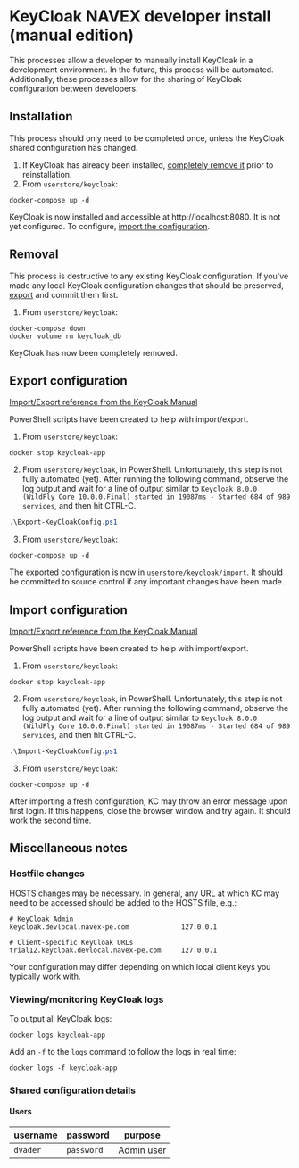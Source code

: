 # KeyCloak NAVEX developer install (manual edition)

This processes allow a developer to manually install KeyCloak in a development environment. In the future, this process will be automated. Additionally, these processes allow for the sharing of KeyCloak configuration between developers.

## Installation

This process should only need to be completed once, unless the KeyCloak shared configuration has changed.

1. If KeyCloak has already been installed, [completely remove it](#removal) prior to reinstallation.
2. From `userstore/keycloak`:
```shell
docker-compose up -d
```

KeyCloak is now installed and accessible at http://localhost:8080. It is not yet configured. To configure, [import the configuration](#import-configuration).

## Removal

This process is destructive to any existing KeyCloak configuration. If you've made any local KeyCloak configuration changes that should be preserved, [export](#export-configuration) and commit them first.

1. From `userstore/keycloak`:
```shell
docker-compose down
docker volume rm keycloak_db
```

KeyCloak has now been completely removed.

## Export configuration

[Import/Export reference from the KeyCloak Manual](https://www.keycloak.org/docs/latest/server_admin/#_export_import)

PowerShell scripts have been created to help with import/export.

1. From `userstore/keycloak`:
```shell
docker stop keycloak-app
```
2. From `userstore/keycloak`, in PowerShell. Unfortunately, this step is not fully automated (yet). After running the following command, observe the log output and wait for a line of output similar to `Keycloak 8.0.0 (WildFly Core 10.0.0.Final) started in 19087ms - Started 684 of 989 services`, and then hit CTRL-C.
```powershell
.\Export-KeyCloakConfig.ps1
```
3. From `userstore/keycloak`:
```shell
docker-compose up -d
```
The exported configuration is now in `userstore/keycloak/import`. It should be committed to source control if any important changes have been made.

## Import configuration

[Import/Export reference from the KeyCloak Manual](https://www.keycloak.org/docs/latest/server_admin/#_export_import)

PowerShell scripts have been created to help with import/export.

1. From `userstore/keycloak`:
```shell
docker stop keycloak-app
```
2. From `userstore/keycloak`, in PowerShell. Unfortunately, this step is not fully automated (yet). After running the following command, observe the log output and wait for a line of output similar to `Keycloak 8.0.0 (WildFly Core 10.0.0.Final) started in 19087ms - Started 684 of 989 services`, and then hit CTRL-C.
```powershell
.\Import-KeyCloakConfig.ps1
```
3. From `userstore/keycloak`:
```shell
docker-compose up -d
```
After importing a fresh configuration, KC may throw an error message upon first login. If this happens, close the browser window and try again. It should work the second time.

## Miscellaneous notes

### Hostfile changes

HOSTS changes may be necessary. In general, any URL at which KC may need to be accessed should be added to the HOSTS file, e.g.:

```text
# KeyCloak Admin
keycloak.devlocal.navex-pe.com             127.0.0.1

# Client-specific KeyCloak URLs
trial12.keycloak.devlocal.navex-pe.com     127.0.0.1
```

Your configuration may differ depending on which local client keys you typically work with.

### Viewing/monitoring KeyCloak logs

To output all KeyCloak logs:
```shell
docker logs keycloak-app
```

Add an `-f` to the `logs` command to follow the logs in real time:
```shell
docker logs -f keycloak-app
```

### Shared configuration details

#### Users

|username|password|purpose|
|---|---|---|
|`dvader`|`password`|Admin user|
